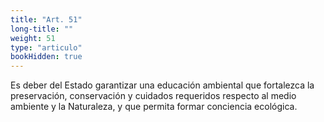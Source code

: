 ```yaml
---
title: "Art. 51"
long-title: ""
weight: 51
type: "articulo"
bookHidden: true
---
```

Es deber del Estado garantizar una educación ambiental que fortalezca la preservación, conservación y cuidados requeridos respecto al medio ambiente y la Naturaleza, y que permita formar conciencia ecológica.
